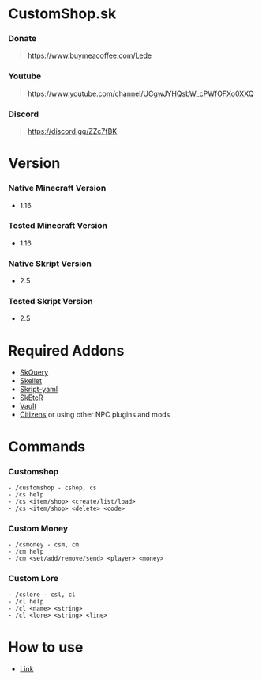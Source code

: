 # CustomShop.sk

### Donate
> https://www.buymeacoffee.com/Lede


### Youtube
> https://www.youtube.com/channel/UCgwJYHQsbW_cPWfOFXo0XXQ


### Discord
> https://discord.gg/ZZc7fBK

# Version

### Native Minecraft Version
- 1.16

### Tested Minecraft Version
- 1.16

### Native Skript Version
- 2.5

### Tested Skript Version
- 2.5

# Required Addons

- [SkQuery](https://www.spigotmc.org/resources/skquery-1-9-1-16.36631/)
- [Skellet](https://www.spigotmc.org/resources/skript-java-addon-skellett.34361/)
- [Skript-yaml](https://www.spigotmc.org/resources/skript-yaml.49829/)
- [SkEtcR](https://www.spigotmc.org/resources/skript-addon-sketcr.83787/)
- [Vault](https://www.spigotmc.org/resources/vault.34315/)
- [Citizens](https://www.spigotmc.org/resources/citizens.13811/) or using other NPC plugins and mods

# Commands

### Customshop
```
- /customshop - cshop, cs
- /cs help
- /cs <item/shop> <create/list/load>
- /cs <item/shop> <delete> <code>
``` 

### Custom Money
```
- /csmoney - csm, cm
- /cm help
- /cm <set/add/remove/send> <player> <money>
```

### Custom Lore
```
- /cslore - csl, cl
- /cl help
- /cl <name> <string>
- /cl <lore> <string> <line>
```

# How to use
- [Link](https://cafe.naver.com/minecraftgame/1778030)
  
